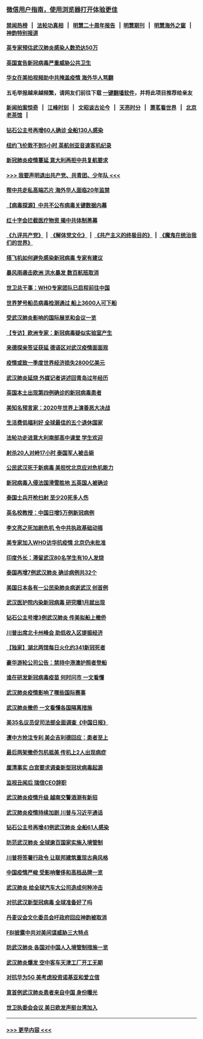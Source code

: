 ### [微信用户指南，使用浏览器打开体验更佳](https://github.com/gfw-breaker/banned-news1/blob/master/indexes/wechat-guide.md?t=0)
#### [禁闻热榜](热点新闻.md?t=0)  &nbsp;&nbsp;|&nbsp;&nbsp; [法轮功真相](https://github.com/gfw-breaker/truth/blob/master/README.md?t=0) &nbsp;&nbsp;|&nbsp;&nbsp; [明慧二十周年报告](https://github.com/gfw-breaker/mh-reports/blob/master/README.md?t=0) &nbsp;&nbsp;|&nbsp;&nbsp;[明慧期刊](https://github.com/gfw-breaker/mh-qikan) &nbsp;&nbsp;|&nbsp;&nbsp; [明慧海外之窗](https://github.com/gfw-breaker/mh-news/blob/master/README.md?t=0) &nbsp;&nbsp;|&nbsp;&nbsp; [神韵特别报道](https://github.com/gfw-breaker/mh-news/blob/master/shenyun.md?t=0)
#### [英专家预估武汉肺炎感染人数恐达50万](../pages/nsc418/n11857886.md?t=02101944) 
#### [英国宣告新冠病毒严重威胁公共卫生](../pages/nsc418/n11858285.md?t=02101944) 
#### [华女在美拍视频助中共掩盖疫情 海外华人骂翻](../pages/nsc418/n11857407.md?t=02101944) 
#### 五毛举报越来越频繁，请网友们前往下载 [一键翻墙软件](https://github.com/gfw-breaker/ssr-accounts)，并将此项目推荐给亲友
#### [新闻拍案惊奇](https://github.com/gfw-breaker/banned-news1/blob/master/pages/link4.md) &nbsp;&nbsp;|&nbsp;&nbsp; [江峰时刻](https://github.com/gfw-breaker/banned-news1/blob/master/pages/link4.md) &nbsp;&nbsp;|&nbsp;&nbsp; [文昭谈古论今](https://github.com/gfw-breaker/banned-news1/blob/master/pages/link4.md) &nbsp;&nbsp;|&nbsp;&nbsp; [天亮时分](https://github.com/gfw-breaker/banned-news1/blob/master/pages/link4.md) &nbsp;&nbsp;|&nbsp;&nbsp; [萧茗看世界](https://github.com/gfw-breaker/banned-news1/blob/master/pages/link4.md) &nbsp;&nbsp;|&nbsp;&nbsp; [北京老茶馆](https://github.com/gfw-breaker/banned-news1/blob/master/pages/link4.md) &nbsp;&nbsp;|&nbsp;&nbsp; 
#### [钻石公主号再增60人确诊 全船130人感染](../pages/nsc418/n11857366.md?t=02101944) 
#### [纽约飞伦敦不到5小时 英航创亚音速客机纪录](../pages/nsc418/n11857405.md?t=02101944) 
#### [新冠肺炎疫情蔓延 意大利再拒中共复航要求](../pages/nsc418/n11857200.md?t=02101944) 
#### [>>> 我要声明退出共产党、共青团、少年队 <<<](https://github.com/begood0513/goodnews/blob/master/quit/letter.md) 
#### [帮中共走私高端芯片 海外华人面临20年监禁](../pages/nsc418/n11855016.md?t=02101944) 
#### [【病毒探源】中共不公布病毒关键数据内幕](../pages/nsc418/n11856584.md?t=02101944) 
#### [红十字会拦截医疗物资 揭中共体制黑幕](../pages/nsc418/n11856750.md?t=02101944) 
#### [《九评共产党》](https://github.com/begood0513/9ping.md/blob/master/README.md) &nbsp;|&nbsp; [《解体党文化》](../../../../jtdwh.md/blob/master/README.md)  &nbsp;|&nbsp; [《共产主义的终极目的》](../../../../gczydzjmd.md/blob/master/README.md) &nbsp;|&nbsp; [《魔鬼在统治我们的世界》](../../../../mgztzwmdsj.md/blob/master/README.md) 
#### [搭飞机如何避免感染新冠病毒 专家有建议](../pages/nsc418/n11853427.md?t=02101944) 
#### [暴风雨袭击欧洲 洪水暴发 数百航班取消](../pages/nsc418/n11856453.md?t=02101944) 
#### [世卫总干事：WHO专家团队已启程前往中国](../pages/nsc418/n11856612.md?t=02101944) 
#### [世界梦号船员病毒检测通过 船上3600人可下船](../pages/nsc418/n11856520.md?t=02101944) 
#### [受武汉肺炎影响的国际展览和会议一览](../pages/nsc418/n11856420.md?t=02101944) 
#### [【专访】欧洲专家：新冠病毒疑似实验室产生](../pages/nsc418/n11856378.md?t=02101944) 
#### [来德探亲签证获延 德语区对武汉疫情面面观](../pages/nsc418/n11856283.md?t=02101944) 
#### [疫情或致一季度世界经济损失2800亿美元](../pages/nsc418/n11855639.md?t=02101944) 
#### [武汉肺炎延烧 外媒记者讲述回青岛过年经历](../pages/nsc418/n11856159.md?t=02101944) 
#### [英国本土出现第四例确诊的新冠病毒患者](../pages/nsc418/n11855930.md?t=02101944) 
#### [美知名预言家：2020年世界上演善恶大决战](../pages/nsc418/n11855418.md?t=02101944) 
#### [生活费低福利好 全球最佳的五个退休国家](../pages/nsc418/n11848347.md?t=02101944) 
#### [法轮功走进意大利南部高中课堂 学生欢迎](../pages/nsc418/n11853859.md?t=02101944) 
#### [射杀20人对峙17小时 泰国军人被击毙](../pages/nsc418/n11854869.md?t=02101944) 
#### [公民武汉死于新病毒 美担忧北京应对危机能力](../pages/nsc418/n11854331.md?t=02101944) 
#### [新冠病毒入侵法国滑雪胜地 五英国人被确诊](../pages/nsc418/n11854307.md?t=02101944) 
#### [泰国士兵开枪扫射 至少20死多人伤](../pages/nsc418/n11854276.md?t=02101944) 
#### [英名校教授：中国日增5万例新冠病例](../pages/nsc418/n11854174.md?t=02101944) 
#### [李文亮之死加剧危机 令中共执政基础动摇](../pages/nsc418/n11854003.md?t=02101944) 
#### [美专家加入WHO访华抗疫情 北京仍未批准](../pages/nsc418/n11854043.md?t=02101944) 
#### [印度外长：滞留武汉80名学生有10人发烧](../pages/nsc418/n11853821.md?t=02101944) 
#### [泰国再增7例武汉肺炎 确诊病例共32个](../pages/nsc418/n11853808.md?t=02101944) 
#### [美国日本各有一公民染肺炎病逝武汉 创首例](../pages/nsc418/n11853509.md?t=02101944) 
#### [武汉医护院内染新冠病毒 研究曝1月就出现](../pages/nsc418/n11852928.md?t=02101944) 
#### [钻石公主号增3例武汉肺炎 传美拟船上撤侨](../pages/nsc418/n11853240.md?t=02101944) 
#### [川普出席北卡州峰会 助低收入区提振经济](../pages/nsc418/n11853232.md?t=02101944) 
#### [【独家】湖北两馆每日火化约341新冠死者](../pages/nsc418/n11845444.md?t=02101944) 
#### [豪华游轮公司公告：禁持中港澳护照者登船](../pages/nsc418/n11852761.md?t=02101944) 
#### [谁在研发新冠病毒疫苗 何时问市 一文看懂](../pages/nsc418/n11852840.md?t=02101944) 
#### [武汉肺炎疫情影响了哪些国际赛事](../pages/nsc418/n11852441.md?t=02101944) 
#### [武汉肺炎撤侨 一文看懂各国隔离措施](../pages/nsc418/n11844216.md?t=02101944) 
#### [美35名议员促司法部全面调查《中国日报》](../pages/nsc418/n11852435.md?t=02101944) 
#### [遭中方抢注专利 美企吉利德回应：患者至上](../pages/nsc418/n11852037.md?t=02101944) 
#### [最后两架撤侨包机抵美 传机上2人出现病症](../pages/nsc418/n11852173.md?t=02101944) 
#### [厘清事实 白宫要求调查新型冠状病毒起源](../pages/nsc418/n11852106.md?t=02101944) 
#### [监视丑闻后 瑞信CEO辞职](../pages/nsc418/n11852127.md?t=02101944) 
#### [武汉肺炎疫情升级 越南交警酒测有新招](../pages/nsc418/n11851632.md?t=02101944) 
#### [武汉肺炎疫情持续加剧 川普与习近平通话](../pages/nsc418/n11851613.md?t=02101944) 
#### [钻石公主号再增41例武汉肺炎 全船61人感染](../pages/nsc418/n11850401.md?t=02101944) 
#### [防范武汉肺炎 全球逾百国家实施入境管制](../pages/nsc418/n11850557.md?t=02101944) 
#### [川普将签署行政令 让联邦建筑重现古典风格](../pages/nsc418/n11850654.md?t=02101944) 
#### [中国疫情严峻 受影响奢侈和高档品牌一览](../pages/nsc418/n11850319.md?t=02101944) 
#### [武汉肺炎 给全球汽车大公司造成何种冲击](../pages/nsc418/n11850056.md?t=02101944) 
#### [对抗武汉新型冠病毒 全球准备好了吗](../pages/nsc418/n11850142.md?t=02101944) 
#### [丹麦议会文化委员会吁政府回应神韵被取消](../pages/nsc418/n11849312.md?t=02101944) 
#### [FBI披露中共对美间谍威胁三大特点](../pages/nsc418/n11849700.md?t=02101944) 
#### [防武汉肺炎 各国对中国人入境管制措施一览](../pages/nsc418/n11838726.md?t=02101944) 
#### [武汉肺炎爆发 空中客车天津工厂开工无期](../pages/nsc418/n11849634.md?t=02101944) 
#### [对抗华为5G 美考虑投资诺基亚和爱立信](../pages/nsc418/n11849510.md?t=02101944) 
#### [意首例武汉肺炎患者来自中国 身份曝光](../pages/nsc418/n11849454.md?t=02101944) 
#### [世卫执委会会议 美日欧发声挺台湾加入](../pages/nsc418/n11849433.md?t=02101944) 

----
#### [ >>> 更早内容 <<< ](../indexes/nsc418-earlier.md)
